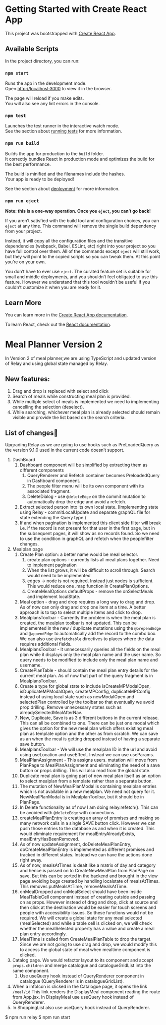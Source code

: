 # Getting Started with Create React App

This project was bootstrapped with [Create React App](https://github.com/facebook/create-react-app).

## Available Scripts

In the project directory, you can run:

### `npm start`

Runs the app in the development mode.\
Open [http://localhost:3000](http://localhost:3000) to view it in the browser.

The page will reload if you make edits.\
You will also see any lint errors in the console.

### `npm test`

Launches the test runner in the interactive watch mode.\
See the section about [running tests](https://facebook.github.io/create-react-app/docs/running-tests) for more information.

### `npm run build`

Builds the app for production to the `build` folder.\
It correctly bundles React in production mode and optimizes the build for the best performance.

The build is minified and the filenames include the hashes.\
Your app is ready to be deployed!

See the section about [deployment](https://facebook.github.io/create-react-app/docs/deployment) for more information.

### `npm run eject`

**Note: this is a one-way operation. Once you `eject`, you can’t go back!**

If you aren’t satisfied with the build tool and configuration choices, you can `eject` at any time. This command will remove the single build dependency from your project.

Instead, it will copy all the configuration files and the transitive dependencies (webpack, Babel, ESLint, etc) right into your project so you have full control over them. All of the commands except `eject` will still work, but they will point to the copied scripts so you can tweak them. At this point you’re on your own.

You don’t have to ever use `eject`. The curated feature set is suitable for small and middle deployments, and you shouldn’t feel obligated to use this feature. However we understand that this tool wouldn’t be useful if you couldn’t customize it when you are ready for it.

## Learn More

You can learn more in the [Create React App documentation](https://facebook.github.io/create-react-app/docs/getting-started).

To learn React, check out the [React documentation](https://reactjs.org/).

# Meal Planner Version 2
In Version 2 of meal planner,we are using TypeScript and updated version of Relay and using global state managed by Relay.

## New features:

1. Drag and drop is replaced with select and click
2. Search of meals while constructing meal plan is provided.
3. While multiple select of meals is implemented we need to implementing cancelling the selection (deselect).
4. While searching, whichever meal plan is already selected should remain visible and provide the list based on the search criteria.

## List of changes🤘

Upgrading Relay as we are going to use hooks such as PreLoadedQuery as the version 9.1.0 used in the current code doesn’t support.

1. DashBoard
    1. Dashboard component will be simplified by extracting them as different components
        1. QueryRenderer and Refetch container becomes PreloadedQuery in Dashboard component.
        2. The people filter menu will be its own component with its associated fragment.
        3. DeleteDialog - use `@deleteEdge` on the commit mutation to automatically drop the edge and avoid a refetch.
    2. Extract selected person into its own local state. (Implementing state using Relay - commitLocalUpdate and separate graphQL file for state extending the Query type.)
    3. If and when pagination is implemented this client side filter will break i.e. if the record is not present for that user in the first page, but in the subsequent pages, it will show as no records found. So we need to use the condition in graphQL and refetch when the peoplefilter changes.
2. Mealplan page
    1. Create Plan option: a better name would be meal selector.
        1. create plan options - currently lists all meal plans together. Need to implement pagination
        2. When the list grows, it will be difficult to scroll through. Search would need to be implemented
        3. edges → node is not required. Instead just nodes is sufficient. This would reduce one .map function in CreatePlanOptions.
        4. CreateMealOptions defaultProps - remove the onSelectMeals and implement localState.
    2. Meal option - drag and drop requires a long way to drag and drop. As of now can only drag and drop one item at a time. A better approach is to tap to select multiple items and click to drop. 
    3. MealplansToolbar - Currently the problem is when the meal plan is created, the mealplan toolbar is not updated. This can be implemented in the new / duplicate mutations using the `@prependEdge` and `@appendEdge` to automatically add the record to the combo box. We can also use `@refetchable` directives to places where the data requires additional fields.
    4. MealplansToolbar - It unnecessarily queries all the fields on the meal plan while it displays only the meal plan name and the user name. So query needs to be modified to include only the meal plan name and username.
    5. CreatePlanTable - should contain the meal plan entry details for the current meal plan. As of now that part of the query fragment is in MealplansToolbar.
    6. Create a type for global state to include isCreateMPModalOpen, isDuplicateMPModalOpen, createMPConfig, duplicateMPConfig instead of using local state such as newModalOpen and selectedPlan controlled by the toolbar so that eventually we avoid prop drilling. Remove unnecessary states such as alreadySelectedMealAfterNav.
    7. New, Duplicate, Save is as 3 different buttons in the current release. This can all be combined to one. There can be just one modal which gives the option for the new meal plan which offers existing meal plan as template option and the other as from scratch. We can save as an when the meal is getting dropped instead of having a separate save button.
    8. MealplansToolbar - We will use the mealplan ID in the url and avoid using useLocation and useEffect. Instead we can use useParams.
    9. MealPlanAssignment - This assigns users. mutation will move from PlanPage to MealPlanAssignment and eliminating the need of a save button or props drilling. This will also read from the global state.
    10. Duplicate meal plan is going part of new meal plan itself as an option to select mealplan from a template rather than a separate button.
    11. The mutation of NewMealPlanModal is containing mealplan entries which is not available in a new mealplan. We need not query for it. NewMealPlanModal is in MealplanToolbar, but it should be in PlanPage.
    12. In Delete functionality as of now I am doing relay.refetch(). This can be avoided with `@deleteEdge` with connections.
    13. createMealPlanEntry is creating an array of promises and making so many network calls in a single SAVE button click. However we can push those entries to the database as and when it is created. This would eliminate requirement for mealEntryAlreadyExists, mealEntryHasBeenRemoved.
    14. As of now updateAssignment, doDeleteMealPlanEntry, doCreateMealPlanEntry is implemented as different promises and tracked in different states. Instead we can have the actions done right away.
    15. As of now, mealsAtTimes is dealt like a matrix of day and category and hence is passed on to CreateNewMealPlan from PlanPage on save. But this can be sorted in the backend and brought in the view page avoiding bugs created by handling localstate of mealsAtTimes. This removes putMealsAtTime, removeMealsAtTime.
    16. onMealDropped and onMealSelect should have been inside MealTableCell component instead of creating outside and passing on as props. However instead of drag and drop, click at source and then click at the destination would be easier for touch screens and people with accessibility issues. So these functions would not be required. We will create a global state for any meal selected (mealSelected) and while a table cell is clicked on, we will check whether the mealSelected property has a value and create a meal plan entry accordingly.
    17. MealTime is called from CreateMealPlanTable to drop the target. Since we are not going to use drag and drop, we would modify this to access the global state of meal when mealtime component is clicked.
3. Catalog page. We would refactor layout to its component and accept `props.children` and merge catalogue and catalogueGridList into the same component.
    1. Use useQuery hook instead of QueryRenderer component in catalogue (QueryRenderer is in catalogueGridList).
4. When a infoIcon is clicked in the Catalogue page, it opens the link `/meal/id` This link renders the DisplayMeal component reading the route from App.jsx. In DisplayMeal use useQuery hook instead of QueryRenderer.
5. In ShoppingList also use useQuery hook instead of QueryRenderer.


$ npm run relay
$ npm run start
